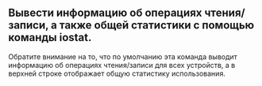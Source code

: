 ## Вывести информацию об операциях чтения/записи, а также общей статистики с помощью команды iostat.

Обратите внимание на то, что по умолчанию эта команда выводит информацию об операциях чтения/записи для всех устройств,
а в верхней строке отображает общую статистику использования.

